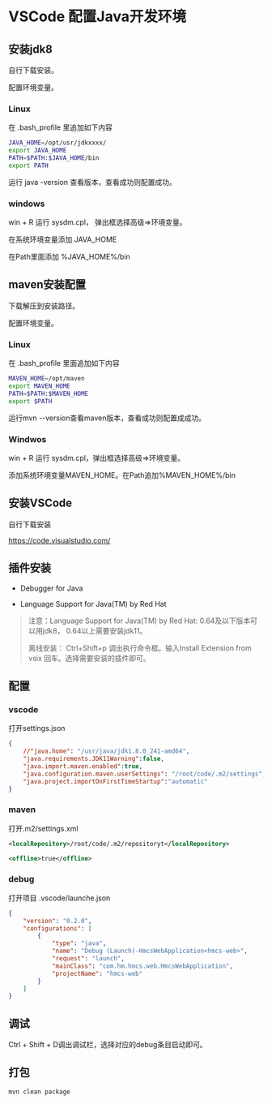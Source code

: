 # VSCode 配置Java开发环境



## 安装jdk8

自行下载安装。

配置环境变量。

### Linux

在 .bash_profile 里追加如下内容

```sh
JAVA_HOME=/opt/usr/jdkxxxx/
export JAVA_HOME
PATH=$PATH:$JAVA_HOME/bin
export PATH
```

运行 java -version 查看版本，查看成功则配置成功。

### windows

win + R 运行 sysdm.cpl， 弹出框选择高级=>环境变量。

在系统环境变量添加 JAVA_HOME

在Path里面添加 %JAVA_HOME%/bin

## maven安装配置

下载解压到安装路径。

配置环境变量。

### Linux

在 .bash_profile 里面追加如下内容

```sh
MAVEN_HOME=/opt/maven
export MAVEN_HOME
PATH=$PATH:$MAVEN_HOME
export $PATH
```

运行mvn --version查看maven版本，查看成功则配置成成功。

### Windwos

win + R 运行 sysdm.cpl，弹出框选择高级=>环境变量。

添加系统环境变量MAVEN_HOME。在Path追加%MAVEN_HOME%/bin



## 安装VSCode

自行下载安装

https://code.visualstudio.com/



## 插件安装

- Debugger for Java

- Language Support for Java(TM) by Red Hat

> 注意：Language Support for Java(TM) by Red Hat: 0.64及以下版本可以用jdk8， 0.64以上需要安装jdk11。
>
> 离线安装： Ctrl+Shift+p 调出执行命令框。输入Install  Extension from vsix 回车。选择需要安装的插件即可。



## 配置

### vscode 

打开settings.json

```json
{
    //"java.home": "/usr/java/jdk1.8.0_241-amd64",
    "java.requirements.JDK11Warning":false,
    "java.import.maven.enabled":true,
    "java.configuration.maven.userSettings": "/root/code/.m2/settings",
    "java.project.importOnFirstTimeStartup":"automatic"
}
```

### maven

打开.m2/settings.xml

```xml
<localRepository>/root/code/.m2/repositoryt</localRepository>

<offline>true</offline>
```

### debug

打开项目 .vscode/launche.json

```json
{
    "version": "0.2.0",
    "configurations": [
        {
            "type": "java",
            "name": "Debug (Launch)-HmcsWebApplication<hmcs-web>",
            "request": "launch",
            "mainClass": "com.hm.hmcs.web.HmcsWebApplication",
            "projectName": "hmcs-web"
        }
    ]
}
```



## 调试

Ctrl + Shift + D调出调试栏，选择对应的debug条目启动即可。



## 打包

```sh
mvn clean package
```


